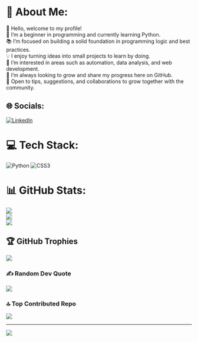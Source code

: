 # 💫 About Me:
👋 Hello, welcome to my profile!<br>🚀 I’m a beginner in programming and currently learning Python.<br>📚 I’m focused on building a solid foundation in programming logic and best practices.<br>💡 I enjoy turning ideas into small projects to learn by doing.<br>🔎 I’m interested in areas such as automation, data analysis, and web development.<br>🌱 I’m always looking to grow and share my progress here on GitHub.<br>🤝 Open to tips, suggestions, and collaborations to grow together with the community.


## 🌐 Socials:
[![LinkedIn](https://img.shields.io/badge/LinkedIn-%230077B5.svg?logo=linkedin&logoColor=white)](https://www.linkedin.com/in/jo%C3%A3o-vitor-martins-349997183/) 

# 💻 Tech Stack:
![Python](https://img.shields.io/badge/python-3670A0?style=for-the-badge&logo=python&logoColor=ffdd54) ![CSS3](https://img.shields.io/badge/css3-%231572B6.svg?style=for-the-badge&logo=css3&logoColor=white)
# 📊 GitHub Stats:
![](https://github-readme-stats.vercel.app/api?username=jhondni&theme=shadow_blue&hide_border=false&include_all_commits=true&count_private=false)<br/>
![](https://nirzak-streak-stats.vercel.app/?user=jhondni&theme=shadow_blue&hide_border=false)<br/>
![](https://github-readme-stats.vercel.app/api/top-langs/?username=jhondni&theme=shadow_blue&hide_border=false&include_all_commits=true&count_private=false&layout=compact)

## 🏆 GitHub Trophies
![](https://github-profile-trophy.vercel.app/?username=jhondni&theme=radical&no-frame=false&no-bg=true&margin-w=4)

### ✍️ Random Dev Quote
![](https://quotes-github-readme.vercel.app/api?type=horizontal&theme=dark)

### 🔝 Top Contributed Repo
![](https://github-contributor-stats.vercel.app/api?username=jhondni&limit=5&theme=dark&combine_all_yearly_contributions=true)

---
[![](https://visitcount.itsvg.in/api?id=jhondni&icon=0&color=0)](https://visitcount.itsvg.in)

<!-- Proudly created with GPRM ( https://gprm.itsvg.in ) -->
